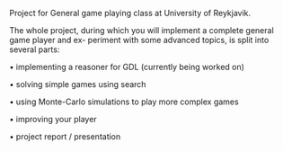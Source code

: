 Project for General game playing class at University of Reykjavik.

The whole project, during which you will implement a complete general game player and ex-
periment with some advanced topics, is split into several parts:

• implementing a reasoner for GDL  (currently being worked on)

• solving simple games using search

• using Monte-Carlo simulations to play more complex games

• improving your player

• project report / presentation

